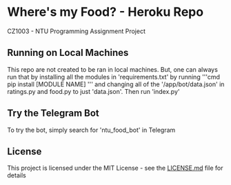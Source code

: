 # Where's my Food? - Heroku Repo

CZ1003 - NTU Programming Assignment Project

## Running on Local Machines

This repo are not created to be ran in local machines. But, one can always run that by installing all the modules in 'requirements.txt' by running 
'''cmd
pip install [MODULE NAME]
'''
and changing all of the '/app/bot/data.json' in ratings.py and food.py to just 'data.json'. Then run 'index.py'

## Try the Telegram Bot

To try the bot, simply search for 'ntu_food_bot' in Telegram

## License

This project is licensed under the MIT License - see the [LICENSE.md](LICENSE.md) file for details
